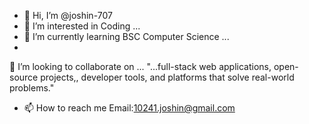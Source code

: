 - 👋 Hi, I’m @joshin-707
- 👀 I’m interested in Coding ...
- 🌱 I’m currently learning BSC Computer Science ...
- 
💞️ I’m looking to collaborate on ...
"...full-stack web applications, open-source projects,, developer tools, and platforms that solve real-world problems."

- 📫 How to reach me Email:10241.joshin@gmail.com

  

<!---
joshin-707/joshin-707 is a ✨ special ✨ repository because its `README.md` (this file) appears on your GitHub profile.
You can click the Preview link to take a look at your changes.
--->
